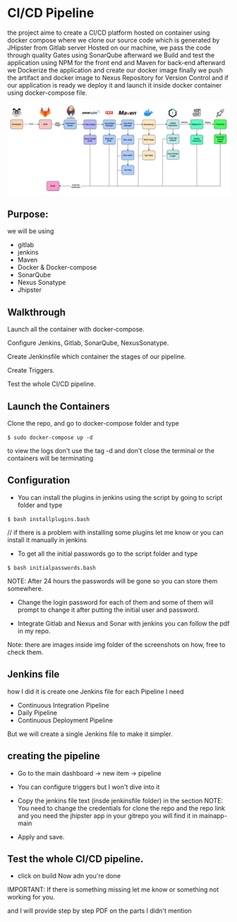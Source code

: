# CI/CD Pipeline
the project aime to create a CI/CD platform hosted on container using docker compose where we clone our source code which is
generated by JHipster from Gitlab server Hosted on our machine, we pass the code through quality Gates using SonarQube
afterward we Build and test the application using NPM for the front end and Maven for back-end afterward we Dockerize the
application and create our docker image finally we push the artifact and docker image to Nexus Repository for Version Control
and if our application is ready we deploy it and launch it inside docker container using docker-compose file.

![plot](pip.png)

## Purpose:
we will be using 
- gitlab
- jenkins
- Maven
- Docker & Docker-compose
- SonarQube
- Nexus Sonatype
- Jhipster

## Walkthrough

Launch all the container with docker-compose.

Configure Jenkins, Gitlab, SonarQube, NexusSonatype.

Create Jenkinsfile which container the stages of our pipeline.

Create Triggers.

Test the whole CI/CD pipeline.

## Launch the Containers

Clone the repo, and go to docker-compose folder and type

 `$ sudo docker-compose up -d`

to view the logs don't use the tag -d and don't close the terminal or the containers will be terminating

## Configuration

- You can install the plugins in jenkins using the script by going to script folder and type

 `$ bash installplugins.bash`

// if there is a problem with installing some plugins let me know or you can install it manually in jenkins

- To get all the initial passwords go to the script folder and type 

 `$ bash initialpasswords.bash`

NOTE: After 24 hours the passwords will be gone so you can store them somewhere.

- Change the login password for each of them and some of them will prompt to change it after putting the initial user and password.

- Integrate Gitlab and Nexus and Sonar with jenkins you can follow the pdf in my repo.

Note: there are images inside img folder of the screenshots on how, free to check them.

## Jenkins file

how I did it is create one Jenkins file for each Pipeline I need 
 - Continuous Integration Pipeline
 - Daily Pipeline
 - Continuous Deployment Pipeline
 
But we will create a single Jenkins file to make it simpler.

## creating the pipeline

 * Go to the main dashboard -> new item -> pipeline 

 * You can configure triggers but I won't dive into it 

 * Copy the jenkins file text (insde jenkinsfile folder) in the section
 NOTE: You need to change the credentials for clone the repo and the repo link and you need the jhipster app in your gitrepo you will find it in mainapp-main

 * Apply and save.

## Test the whole CI/CD pipeline.

 * click on build Now adn you're done

 IMPORTANT: If there is something missing let me know or something not working for you.
 
 and I will provide step by step PDF on the parts I didn't mention
